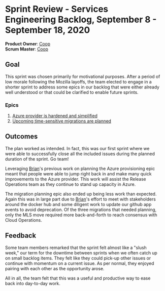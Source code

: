 # Sprint Review - Services Engineering Backlog, September 8 - September 18, 2020

**Product Owner**: [Coop](https://github.com/ccooper)<br/>
**Scrum Master**: [Coop](https://github.com/ccooper)

## Goal
This sprint was chosen primarily for motivational purposes. After a period of low morale following the Mozilla layoffs, the team elected to engage in a shorter sprint to address some epics in our backlog that were either already well understood or that could be clarified to enable future sprints.

### Epics
1. [Azure provider is hardened and simplified](https://github.com/taskcluster/scrum/issues/14)
2. [Upcoming time-sensitive migrations are planned](https://github.com/taskcluster/scrum/issues/15)

## Outcomes
The plan worked as intended. In fact, this was our first sprint where we were able to successfully close all the included issues during the planned duration of the sprint. Go team!

Leveraging [Brian](/imbstack)'s previous work on planning the Azure provisioning epic meant that people were able to jump right back in and make many quick improvements to the Azure provider. This work will assist the Release Operations team as they continue to stand up capacity in Azure.

The migration planning epic also ended up being less work than expected. Again this was in large part due to [Brian](/imbstack)'s effort to meet with stakeholders around the docker hub and some diligent work to update our github app events to avoid deprecation. Of the three migrations that needed planning, only the MLS move required more back-and-forth to reach consensus with Cloud Operations.

## Feedback
Some team members remarked that the sprint felt almost like a "slush week," our term for the downtime between sprints when we often catch up on small backlog items. They felt like they could pick-up other issues or continue with momentum on a current issue. As per normal, they enjoyed pairing with each other as the opportunity arose.

All in all, the team felt that this was a useful and productive way to ease back into day-to-day work.

